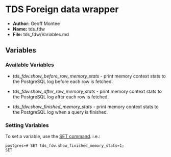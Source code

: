 # TDS Foreign data wrapper

* **Author:** Geoff Montee
* **Name:** tds_fdw
* **File:** tds_fdw/Variables.md

## Variables

### Available Variables

* *tds_fdw.show_before_row_memory_stats* - print memory context stats to the PostgreSQL log before each row is fetched.

* *tds_fdw.show_after_row_memory_stats* - print memory context stats to the PostgreSQL log after each row is fetched.

* *tds_fdw.show_finished_memory_stats* - print memory context stats to the PostgreSQL log when a query is finished.

### Setting Variables

To set a variable, use the [SET command](http://www.postgresql.org/docs/9.4/static/sql-set.html). i.e.:

```
postgres=# SET tds_fdw.show_finished_memory_stats=1;
SET
```
